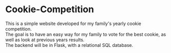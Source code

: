 # Cookie-Competition
This is a simple website developed for my family's yearly cookie competition.  
The goal is to have an easy way for my family to vote for the best cookie, as well as look at previous years results.  
The backend will be in Flask, with a relational SQL database.